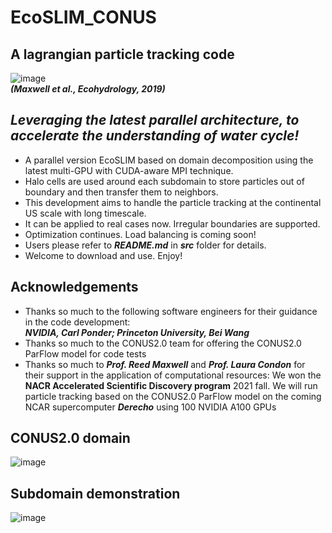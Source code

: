 # EcoSLIM_CONUS
## A lagrangian particle tracking code
![image](https://github.com/aureliayang/EcoSLIM_CONUS/blob/main/imgs/demo.png)  
                                       ***(Maxwell et al., Ecohydrology, 2019)***
                                                                      
## *Leveraging the latest parallel architecture, to accelerate the understanding of water cycle!*
* A parallel version EcoSLIM based on domain decomposition using the latest multi-GPU with CUDA-aware MPI technique. 
* Halo cells are used around each subdomain to store particles out of boundary and then transfer them to neighbors. 
* This development aims to handle the particle tracking at the continental US scale with long timescale.
* It can be applied to real cases now. Irregular boundaries are supported.   
* Optimization continues. Load balancing is coming soon!
* Users please refer to ***README.md*** in ***src*** folder for details.
* Welcome to download and use. Enjoy!
## Acknowledgements
* Thanks so much to the following software engineers for their guidance in the code development:  
***NVIDIA, Carl Ponder; Princeton University, Bei Wang***
* Thanks so much to the CONUS2.0 team for offering the CONUS2.0 ParFlow model for code tests 
* Thanks so much to ***Prof. Reed Maxwell*** and ***Prof. Laura Condon*** for their support in the application of computational resources: We won the **NACR Accelerated Scientific Discovery program** 2021 fall. We will run particle tracking based on the CONUS2.0 ParFlow model on the coming NCAR supercomputer ***Derecho*** using 100 NVIDIA A100 GPUs
  
## CONUS2.0 domain
![image](https://github.com/aureliayang/EcoSLIM_CONUS/blob/main/imgs/conus.png)
## Subdomain demonstration
![image](https://github.com/aureliayang/EcoSLIM_CONUS/blob/main/imgs/subdomain.png)  

